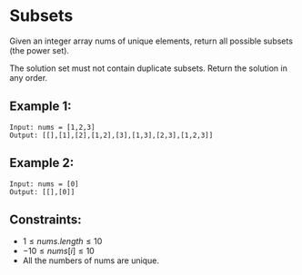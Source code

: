 # Subsets

Given an integer array nums of unique elements, return all possible subsets  
(the power set).

The solution set must not contain duplicate subsets. Return the solution in  
any order.

 

## Example 1:

    Input: nums = [1,2,3]
    Output: [[],[1],[2],[1,2],[3],[1,3],[2,3],[1,2,3]]

## Example 2:

    Input: nums = [0]
    Output: [[],[0]]

 

## Constraints:

* $1 \le nums.length \le 10$
* $-10 \le nums[i] \le 10$
* All the numbers of nums are unique.

